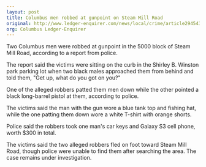 ```yaml
---
layout: post
title: Columbus men robbed at gunpoint on Steam Mill Road
original: http://www.ledger-enquirer.com/news/local/crime/article29454355.html
org: Columbus Ledger-Enquirer
---
```


Two Columbus men were robbed at gunpoint in the 5000 block of Steam Mill Road, according to a report from police.

<!--break-->

The report said the victims were sitting on the curb in the Shirley B. Winston park parking lot when two black males approached them from behind and told them, "Get up, what do you got on you?"

One of the alleged robbers patted them men down while the other pointed a black long-barrel pistol at them, according to police.

The victims said the man with the gun wore a blue tank top and fishing hat, while the one patting them down wore a white T-shirt with orange shorts.

Police said the robbers took one man's car keys and Galaxy S3 cell phone, worth $300 in total.

The victims said the two alleged robbers fled on foot toward Steam Mill Road, though police were unable to find them after searching the area. The case remains under investigation.